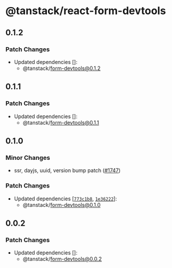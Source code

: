 # @tanstack/react-form-devtools

## 0.1.2

### Patch Changes

- Updated dependencies []:
  - @tanstack/form-devtools@0.1.2

## 0.1.1

### Patch Changes

- Updated dependencies []:
  - @tanstack/form-devtools@0.1.1

## 0.1.0

### Minor Changes

- ssr, dayjs, uuid, version bump patch ([#1747](https://github.com/TanStack/form/pull/1747))

### Patch Changes

- Updated dependencies [[`773c1b8`](https://github.com/TanStack/form/commit/773c1b8d9e1b82b5403633691de22f1a1e188d4f), [`1e36222`](https://github.com/TanStack/form/commit/1e362224d3086f67d8a49839d196edd7aa78c04d)]:
  - @tanstack/form-devtools@0.1.0

## 0.0.2

### Patch Changes

- Updated dependencies []:
  - @tanstack/form-devtools@0.0.2
